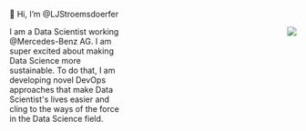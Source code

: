 👋 Hi, I’m @LJStroemsdoerfer

<div style="width: 40%; float:left">
    I am a Data Scientist working @Mercedes-Benz AG.
    I am super excited about making Data Science more
    sustainable. To do that, I am developing novel DevOps
    approaches that make Data Scientist's lives easier
    and cling to the ways of the force in the Data Science field.
</div>

<div style="width: 40%; float:right">
    <img align="right" src="https://github-readme-stats.vercel.app/api/top-langs/?username=LJStroemsdoerfer&layout=compact&card_width=250&langs_count=6&theme=vue-dark">
</div>

